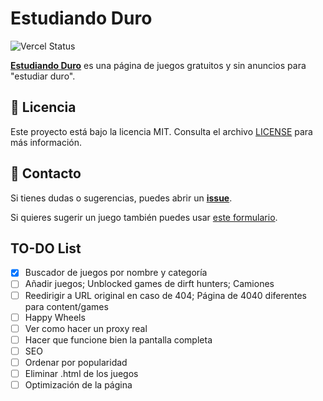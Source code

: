 # Estudiando Duro

![Vercel Status](https://img.shields.io/website-up-down-green-red/http/estudiandoduro.vercel.app.svg?label=Estudiando%20Duro)

**[Estudiando Duro](https://estudiandoduro.vercel.app/)** es una página de juegos gratuitos y sin anuncios para "estudiar duro". 


## 📜 Licencia
Este proyecto está bajo la licencia MIT. Consulta el archivo [LICENSE](LICENSE) para más información.

## 📩 Contacto
Si tienes dudas o sugerencias, puedes abrir un **[issue](https://github.com/fgbbd/estudiandoduro/issues/new)**. 

Si quieres sugerir un juego también puedes usar [este formulario](https://tally.so/r/3yoBvW).

## TO-DO List
- [x] Buscador de juegos por nombre y categoría
- [ ] Añadir juegos; Unblocked games de dirft hunters; Camiones
- [ ] Reedirigir a URL original en caso de 404; Página de 4040 diferentes para content/games
- [ ] Happy Wheels
- [ ] Ver como hacer un proxy real
- [ ] Hacer que funcione bien la pantalla completa
- [ ] SEO
- [ ] Ordenar por popularidad
- [ ] Eliminar .html de los juegos
- [ ] Optimización de la página